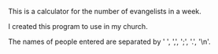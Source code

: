 This is a calculator for the number of evangelists in a week.

I created this program to use in my church.

The names of people entered are separated by ' ', ',', ';', '.', '\n'.
